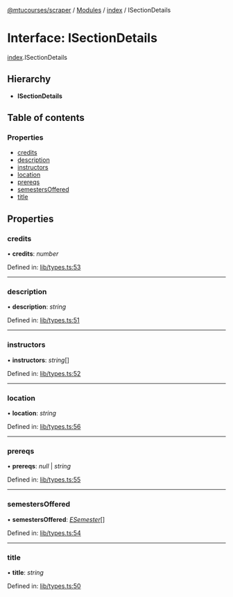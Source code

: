 [@mtucourses/scraper](../README.md) / [Modules](../modules.md) / [index](../modules/index.md) / ISectionDetails

# Interface: ISectionDetails

[index](../modules/index.md).ISectionDetails

## Hierarchy

* **ISectionDetails**

## Table of contents

### Properties

- [credits](index.isectiondetails.md#credits)
- [description](index.isectiondetails.md#description)
- [instructors](index.isectiondetails.md#instructors)
- [location](index.isectiondetails.md#location)
- [prereqs](index.isectiondetails.md#prereqs)
- [semestersOffered](index.isectiondetails.md#semestersoffered)
- [title](index.isectiondetails.md#title)

## Properties

### credits

• **credits**: *number*

Defined in: [lib/types.ts:53](https://github.com/Michigan-Tech-Courses/scrapper/blob/a7d155b/src/lib/types.ts#L53)

___

### description

• **description**: *string*

Defined in: [lib/types.ts:51](https://github.com/Michigan-Tech-Courses/scrapper/blob/a7d155b/src/lib/types.ts#L51)

___

### instructors

• **instructors**: *string*[]

Defined in: [lib/types.ts:52](https://github.com/Michigan-Tech-Courses/scrapper/blob/a7d155b/src/lib/types.ts#L52)

___

### location

• **location**: *string*

Defined in: [lib/types.ts:56](https://github.com/Michigan-Tech-Courses/scrapper/blob/a7d155b/src/lib/types.ts#L56)

___

### prereqs

• **prereqs**: *null* \| *string*

Defined in: [lib/types.ts:55](https://github.com/Michigan-Tech-Courses/scrapper/blob/a7d155b/src/lib/types.ts#L55)

___

### semestersOffered

• **semestersOffered**: [*ESemester*](../enums/lib/types.esemester.md)[]

Defined in: [lib/types.ts:54](https://github.com/Michigan-Tech-Courses/scrapper/blob/a7d155b/src/lib/types.ts#L54)

___

### title

• **title**: *string*

Defined in: [lib/types.ts:50](https://github.com/Michigan-Tech-Courses/scrapper/blob/a7d155b/src/lib/types.ts#L50)
